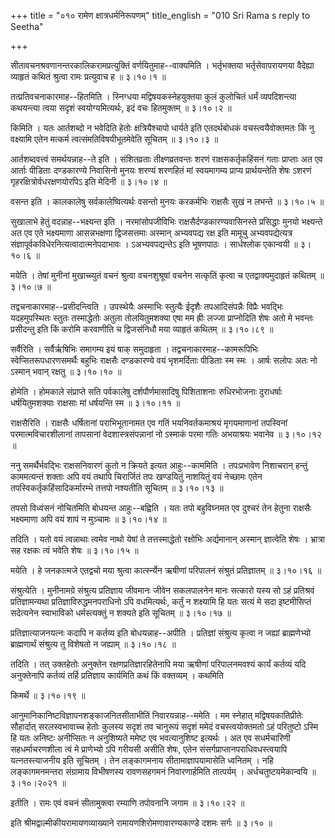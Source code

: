 +++
title = "०१० रामेण क्षात्रधर्मनिरूपणम्"
title_english = "010 Sri Rama s reply to Seetha"

+++


सीतावचनश्रवणानन्तरकालिकरामप्रत्युक्तिं वर्णयितुमाह--वाक्यमिति ।
भर्तृभक्तया भर्तृसेवापरायणया वैदेह्या व्याहृतं कथितं श्रुत्वा रामः
प्रत्युवाच ह  ॥  ३।१०।१  ॥   

  

तत्प्रतिवचनाकारमाह--हितमिति । स्निग्धया मद्विषयकस्नेहयुक्तया कुलं
कुलोचितं धर्मं व्यपदिशन्त्या कथयन्त्या त्वया सदृशं स्वयोग्यमित्यर्थः,
इदं वचः हितमुक्तम्  ॥  ३।१०।२  ॥   

  

किमिति । यतः आर्तशब्दो न भवेदिति हेतोः क्षत्रियैश्चापो धार्यते इति
एतदर्थबोधकं वचस्त्वयैवोक्तमतः किं नु वक्ष्यामि एतेन मत्कर्म
त्वत्संमतिविषयीभूतमेवेति सूचितम्  ॥  ३।१०।३  ॥   

  

आर्तशब्दवत्त्वं समर्थयन्नाह--ते इति । संशितव्रताः तीक्ष्णव्रतवन्तः शरणं
राक्षसकर्तृकहिंसनं गताः प्राप्ताः अत एव आर्ताः पीडिताः दण्डकारण्ये
निवासिनो मुनयः शरण्यं शरणहितं मां स्वयमागम्य प्राप्य प्रार्थयन्तेति शेषः
ऽशरणं गृहरक्षित्रोर्वधरक्षणयोरपिऽ इति मेदिनी  ॥  ३।१०।४  ॥   

  

वसन्त इति । कालकालेषु सर्वकालेष्वित्यर्थः वसन्तो मुनयः करकर्मभिः
राक्षसैः सुखं न लभन्ते  ॥  ३।१०।५  ॥   

  

सुखालाभे हेतुं वदन्नाह--भक्ष्यन्त इति । नरमांसोपजीविभिः
राक्षसैर्दण्डकारण्यवासिनस्ते प्रसिद्धाः मुनयो भक्ष्यन्ते अत एव एते
भक्ष्यमाणा आसन्नभक्षणा द्विजसत्तमाः अस्मान् अभ्यवपद्य रक्ष इति मामूचु
अभ्यवपद्येत्यत्र संज्ञापूर्वकविधेरनित्यत्वादात्मनेपदाभावः ।
ऽअभ्यवपद्यन्तेऽ इति भूषणपाठः । सार्धश्लोक एकान्वयी  ॥  ३।१०।६  ॥   

  

मयेति । तेषां मुनीनां मुखाच्च्युतं वचनं श्रुत्वा वचनशुश्रूषां वचनेन
सत्कृतिं कृत्वा च एतद्वाक्यमुदाहृतं कथितम्  ॥  ३।१०।७  ॥   

  

तद्वचनाकारमाह--प्रसीदन्त्विति । उपस्थेयैः अस्माभिः स्तुत्यैः ईदृशैः
तपआदिसंपन्नैः विप्रैः भवद्भिः यदहमुपस्थितः स्तुतः तस्माद्धेतोः अतुला
तोलयितुमशक्या एषा मम ह्रीः लज्जा प्राप्नोदिति शेषः अतो मे भवन्तः
प्रसीदन्तु इति किं करोमि करवाणीति च द्विजसंनिधौ मया व्याहृतं कथितम्  ॥ 
३।१०।८९  ॥   

  

सर्वैरिति । सर्वैर्ऋषिभिः समागम्य इयं षाक् समुदाहृता ।
तद्वचनाकारमाह--कामरूपिभिः स्वेप्सितरूपधारणसमर्थैः बहुभिः राक्षसैः
दण्डकारण्ये वयं भृशमर्दिताः पीडिताः स्म स्मः । आर्षः सलोपः अतः नो
ऽस्मान् भवान् रक्षतु  ॥  ३।१०।१०  ॥   

  

होमेति । होमकाले संप्राप्ते सति पर्वकालेषु दर्शपौर्णमासादिषु पिशिताशनाः
रुधिरभोजनाः दुराधर्षाः धर्षयितुमशक्याः राक्षसाः मां धर्षयन्ति स्म  ॥ 
३।१०।११  ॥   

  

राक्षसैरिति । राक्षसैः धर्षितानां पराभिभूतानामत एव गतिं भयनिवर्तकमाश्रयं
मृगयमाणानां तपस्विनां परमात्मविचारशीलानां तापसानां वेदशास्त्रसंपन्नानां
नो ऽस्माकं परमा गतिः अभयाश्रयः भवानेव  ॥  ३।१०।१२  ॥   

  

ननु समर्थैर्भवद्भिः राक्षसनिवारणं कुतो न क्रियते इत्यत आहुः--काममिति ।
तपःप्रभावेण निशाचरान् हन्तुं काममत्यन्तं शक्ताः अपि वयं तथापि चिरार्जितं
तपः खण्डयितुं नाशयितुं वयं नेच्छामः एतेन तपस्विकर्तृकहिंसादिकर्मारम्भे
तत्तपो नश्यतीति सूचितम्  ॥  ३।१०।१३  ॥   

  

तपसो विध्वंसनं नोचितमिति बोधयन्त आहुः--बह्विति । यतः तपो बहुविघ्नमत एव
दुश्चरं तेन हेतुना राक्षसैः भक्ष्यमाणा अपि वयं शापं न मुञ्चामः  ॥ 
३।१०।१४  ॥   

  

तदिति । यतो वयं त्वन्नाथाः त्वमेव नाथो येषां ते तत्तस्माद्धेतो रक्षोभिः
अर्द्यमानान् अस्मान् ज्ञात्वेति शेषः । भ्रात्रा सह रक्षकः त्वं भवेति
शेषः  ॥  ३।१०।१५  ॥   

  

मयेति । हे जनकात्मजे एतद्वचो मया श्रुत्वा कार्त्स्न्येन ऋषीणां परिपालनं
संश्रुतं प्रतिज्ञातम्  ॥  ३।१०।१६  ॥   

  

संश्रुत्येति । मुनीनामग्रे संश्रुत्य प्रतिज्ञाय जीवमानः जीवेन सकलपालनेन
मानः सत्कारो यस्य सो ऽहं प्रतिश्रवं प्रतिज्ञामन्यथा
प्रतिज्ञाविरुद्धमनपराधिनो ऽपि वधमित्यर्थः, कर्तुं न शक्ष्यामि हि यतः
सत्यं मे सदा इष्टमीसिप्तं सदेत्यनेन स्वाभाविको धर्मस्त्यक्तुं न शक्यते
इति सूचितम्  ॥  ३।१०।१७  ॥   

  

प्रतिज्ञात्याजनयत्नः कदापि न कर्तव्य इति बोधयन्नाह--अपीति । प्रतिज्ञां
संश्रुत्य कृत्वा न जह्यां ब्राह्मणेभ्यो ब्राह्मणार्थं संश्रुत्य तु
विशेषतो न जह्याम्  ॥  ३।१०।१८  ॥   

  

तदिति । तत् उक्तहेतोः अनुक्तेन रक्षणप्रतिज्ञारहितेनापि मया ऋषीणां
परिपालनमवश्यं कार्यं कर्तव्यं यदि अनुक्तेनापि कर्तव्यं तर्हि प्रतिज्ञाय
कार्यमिति कथं किं वक्तव्यम् । कथमिति  

किमर्थे  ॥  ३।१०।१९  ॥   

  

आनुमानिकानिष्टविज्ञापनशङ्काजनितसीताभीतिं निवारयन्नाह--ममेति । मम
स्नेहात् मद्विषयकातिप्रीतेः सौहार्दात् सरलस्वभावाच्च हेतोः कुलस्य सदृशं
तव चानुरूपं सदृशं ममेदं वचस्त्वयोक्तमतो ऽहं परितुष्टो ऽस्मि हि यतः
अनिष्टः अनीप्सितः न अनुशिष्यते ममेष्ट एव भवत्यानुशिष्ट इत्यर्थः । अत एव
सधर्मचारिणी सहधर्माचरणशीला त्वं मे प्राणेभ्यो ऽपि गरीयसी असीति शेषः,
एतेन संसर्गप्राप्तानपराधिवधस्त्वयापि यत्नतस्त्याजनीय इति सूचितम् । तेन
लङ्कागमनाय सीतामाज्ञापयामासेति ध्वनितम् । नहि लङ्कागमनमन्तरा संग्रामाय
विभीषणस्य रावणसहगमनं निवारणार्हमिति तात्पर्यम् । अर्धचतुष्टयमेकान्वयि  ॥ 
३।१०।२०२१  ॥   

  

इतीति । रामः एवं वचनं सीतामुक्त्वा रम्याणि तपोवनानि जगाम  ॥  ३।१०।२२  ॥   

  

इति श्रीमद्वाल्मीकीयरामायणव्याख्याने रामायणशिरोमणावारण्यकाण्डे दशमः
सर्गः  ॥  ३।१०  ॥   

  


